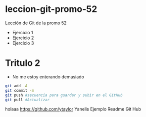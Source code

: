 # leccion-git-promo-52
Lección de Git de la promo 52
- Ejercicio 1
- Ejercicio 2
- Ejercicio 3

# Tritulo 2
- No me estoy enterando demasiado

```bash
git add -A 
git commit -m
git push #secuencia para guardar y subir en el GitHub
git pull #Actualizar
```
holaaa
https://github.com/ytaylor
Yanelis Ejemplo Readme Git Hub